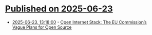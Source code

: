 # [Published on 2025-06-23](index.md)

* [2025-06-23, 13:18:00](https://soylentnews.org/article.pl?sid=25/06/22/1649205&from=rss) - [Open Internet Stack: The EU Commission’s Vague Plans for Open Source](https://soylentnews.org/article.pl?sid=25/06/22/1649205&from=rss)
